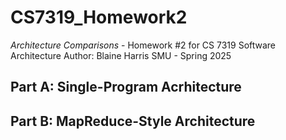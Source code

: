 # CS7319_Homework2
_Architecture Comparisons_ - Homework #2 for CS 7319 Software Architecture
Author: Blaine Harris
SMU - Spring 2025

## Part A: Single-Program Acrhitecture

## Part B: MapReduce-Style Architecture